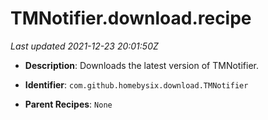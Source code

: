 # TMNotifier.download.recipe

_Last updated 2021-12-23 20:01:50Z_

- **Description**: Downloads the latest version of TMNotifier.

- **Identifier**: `com.github.homebysix.download.TMNotifier`

- **Parent Recipes**: `None`
